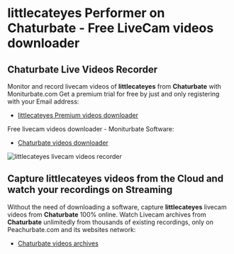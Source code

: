 # littlecateyes Performer on Chaturbate - Free LiveCam videos downloader

## Chaturbate Live Videos Recorder

Monitor and record livecam videos of **littlecateyes** from **Chaturbate** with Moniturbate.com
Get a premium trial for free by just and only registering with your Email address:
* [littlecateyes Premium videos downloader](https://moniturbate.com/request-demo-licence-key.html)

Free livecam videos downloader - Moniturbate Software:
* [Chaturbate videos downloader](https://moniturbate.com/moniturbate-download-software.html)

![littlecateyes livecam videos recorder](https://peachurnet.com/templates/moniturbate-software.png)


## Capture littlecateyes videos from the Cloud and watch your recordings on Streaming

Without the need of downloading a software, capture **littlecateyes** livecam videos from **Chaturbate** 100% online.
Watch Livecam archives from **Chaturbate** unlimitedly from thousands of existing recordings, only on Peachurbate.com and its websites network:
* [Chaturbate videos archives](https://peachurnet.com/)